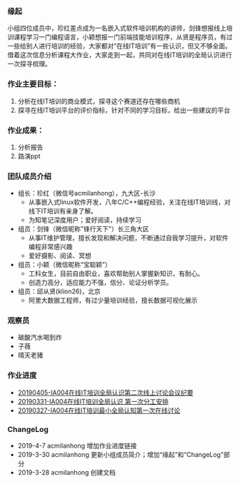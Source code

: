 ### 缘起
小组四位成员中，珍红差点成为一名嵌入式软件培训机构的讲师，剑锋想报线上培训课程学习一门编程语言，小颖想报一门前端技能培训程序，从贤是程序员，有过一些给别人进行培训的经验，大家都对“在线IT培训”有一些认识，但又不够全面。借着这次信息分析课程大作业，大家走到一起，共同对在线IT培训的全局认识进行一次探寻梳理。

### 作业主要目标：
1. 分析在线IT培训的商业模式，探寻这个赛道还存在哪些商机
2. 探寻在线IT培训平台的评价指标，针对不同的学习目标，给出一些建议的平台

### 作业成果：
1. 分析报告
2. 路演ppt

 ### 团队成员介绍 
 - 组长：珍红（微信号acmilanhong），九大区-长沙
    - 从事嵌入式linux软件开发，八年C/C++编程经验，关注在线IT培训线，对线下IT培训有亲身了解。
    - 为知笔记深度用户；爱好阅读，持续学习
- 组员：剑锋（微信昵称"锋行天下"）长三角大区
    - 从事IT维护管理，擅长发现和解决问题，不断通过自我学习提升，对软件编程非常感兴趣
    - 爱好摄影、阅读、冥想
- 组员：小颖（微信昵称“宝聪颖”）
    - 工科女生，目前自由职业，喜欢帮助别人掌握新知识，有耐心。
    - 创造力高分，适应能力不强，信分、论证分析学员。
- 组员：邱从贤(klion26)，北京
    - 阿里大数据工程师，有过少量培训经验，擅长数据可视化展示

### 观察员
- 碳酸汽水喝到炸
- 子薇
- 晴天老猪

### 作业进度
* [20190405-IA004在线IT培训全局认识第二次线上讨论会议纪要](https://github.com/acmilanhong/IA004-OnlineITTraining/wiki/20190405-IA004%E5%9C%A8%E7%BA%BFIT%E5%9F%B9%E8%AE%AD%E5%85%A8%E5%B1%80%E8%AE%A4%E8%AF%86%E7%AC%AC%E4%BA%8C%E6%AC%A1%E7%BA%BF%E4%B8%8A%E8%AE%A8%E8%AE%BA%E4%BC%9A%E8%AE%AE%E7%BA%AA%E8%A6%81.md)
* [20190331-IA004在线IT培训全局认识 第一次分工安排](https://github.com/acmilanhong/IA004-OnlineITTraining/wiki/20190331-IA004%E5%9C%A8%E7%BA%BFIT%E5%9F%B9%E8%AE%AD%E5%85%A8%E5%B1%80%E8%AE%A4%E8%AF%86-%E7%AC%AC%E4%B8%80%E6%AC%A1%E5%88%86%E5%B7%A5%E5%AE%89%E6%8E%92)
* [20190327-IA004在线IT培训最小全局认知第一次在线讨论](https://github.com/acmilanhong/IA004-OnlineITTraining/wiki/20190327-IA004%E5%9C%A8%E7%BA%BFIT%E5%9F%B9%E8%AE%AD%E6%9C%80%E5%B0%8F%E5%85%A8%E5%B1%80%E8%AE%A4%E7%9F%A5%E7%AC%AC%E4%B8%80%E6%AC%A1%E5%9C%A8%E7%BA%BF%E8%AE%A8%E8%AE%BA)

### ChangeLog
- 2019-4-7  acmilanhong 增加作业进度链接
- 2019-3-30 acmilanhong 更新小组成员简介；增加“缘起”和“ChangeLog"部分
- 2019-3-28 acmilanhong 创建文档
